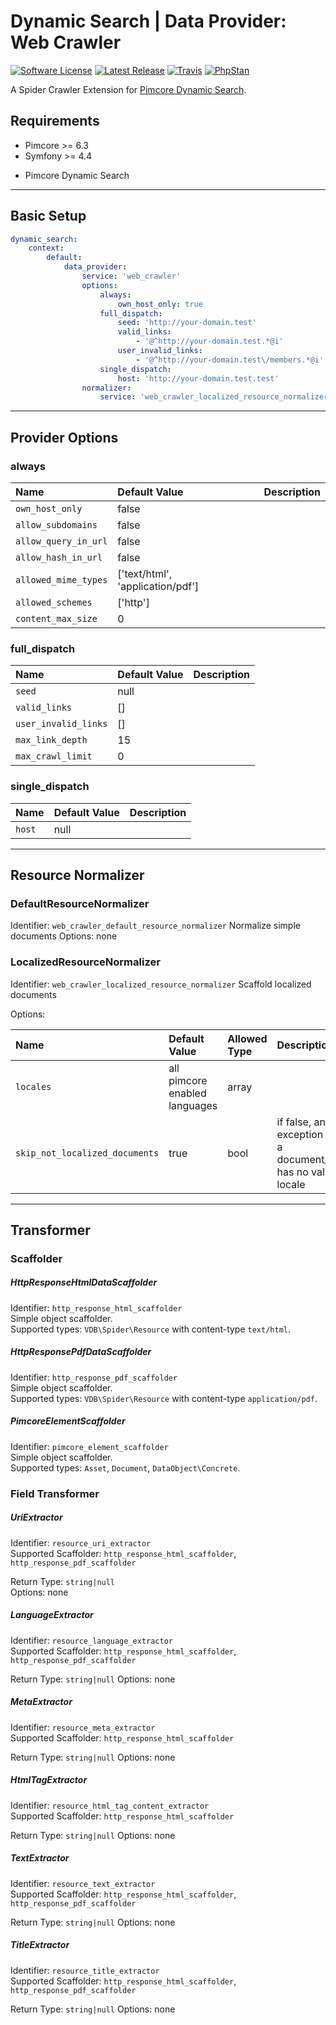 # Dynamic Search | Data Provider: Web Crawler

[![Software License](https://img.shields.io/badge/license-GPLv3-brightgreen.svg?style=flat-square)](LICENSE.md)
[![Latest Release](https://img.shields.io/packagist/v/dachcom-digital/dynamic-search-data-provider-crawler.svg?style=flat-square)](https://packagist.org/packages/dachcom-digital/dynamic-search-data-provider-crawler)
[![Travis](https://img.shields.io/travis/com/dachcom-digital/pimcore-dynamic-search-data-provider-crawler/master.svg?style=flat-square)](https://travis-ci.com/dachcom-digital/pimcore-dynamic-search-data-provider-crawler)
[![PhpStan](https://img.shields.io/badge/PHPStan-level%202-brightgreen.svg?style=flat-square)](#)

A Spider Crawler Extension for [Pimcore Dynamic Search](https://github.com/dachcom-digital/pimcore-dynamic-search).


## Requirements
* Pimcore >= 6.3
* Symfony >= 4.4
- Pimcore Dynamic Search

***

## Basic Setup

```yaml
dynamic_search:
    context:
        default:
            data_provider:
                service: 'web_crawler'
                options:
                    always:
                        own_host_only: true
                    full_dispatch:
                        seed: 'http://your-domain.test'
                        valid_links:
                            - '@^http://your-domain.test.*@i'
                        user_invalid_links:
                            - '@^http://your-domain.test\/members.*@i'
                    single_dispatch:
                        host: 'http://your-domain.test.test'
                normalizer:
                    service: 'web_crawler_localized_resource_normalizer'
```

***

## Provider Options

### always

| Name                                 | Default Value                      | Description |
|:-------------------------------------|:-----------------------------------|:------------|
|`own_host_only`                       | false                              |             |
|`allow_subdomains`                    | false                              |             |
|`allow_query_in_url`                  | false                              |             |
|`allow_hash_in_url`                   | false                              |             |
|`allowed_mime_types`                  | ['text/html', 'application/pdf']   |             |
|`allowed_schemes`                     | ['http']                           |             |
|`content_max_size`                    | 0                                  |             |

### full_dispatch

| Name                                 | Default Value | Description |
|:-------------------------------------|:--------------|:------------|
|`seed`                                | null          |             |
|`valid_links`                         | []            |             |
|`user_invalid_links`                  | []            |             |
|`max_link_depth`                      | 15            |             |
|`max_crawl_limit`                     | 0             |             |

### single_dispatch

| Name                                 | Default Value | Description |
|:-------------------------------------|:--------------|:------------|
|`host`                                | null          |             |

***

## Resource Normalizer

### DefaultResourceNormalizer
Identifier: `web_crawler_default_resource_normalizer`
Normalize simple documents
Options: none

### LocalizedResourceNormalizer
Identifier: `web_crawler_localized_resource_normalizer`
Scaffold localized documents

Options:

| Name                          | Default Value                           | Allowed Type    | Description |
|:------------------------------|:----------------------------------------|:----------------|:------------|
|`locales`                      | all pimcore enabled languages           | array           |             |
|`skip_not_localized_documents` | true                                    | bool            | if false, an exception rises if a document/object has no valid locale |

***

## Transformer

### Scaffolder

##### HttpResponseHtmlDataScaffolder
Identifier: `http_response_html_scaffolder`   
Simple object scaffolder.   
Supported types: `VDB\Spider\Resource` with content-type `text/html`.

##### HttpResponsePdfDataScaffolder
Identifier: `http_response_pdf_scaffolder`   
Simple object scaffolder.   
Supported types: `VDB\Spider\Resource` with content-type `application/pdf`.

##### PimcoreElementScaffolder
Identifier: `pimcore_element_scaffolder`   
Simple object scaffolder.   
Supported types: `Asset`, `Document`, `DataObject\Concrete`.

### Field Transformer

##### UriExtractor
Identifier: `resource_uri_extractor`   
Supported Scaffolder: `http_response_html_scaffolder`, `http_response_pdf_scaffolder`

Return Type: `string|null`   
Options: none

##### LanguageExtractor
Identifier: `resource_language_extractor`   
Supported Scaffolder: `http_response_html_scaffolder`, `http_response_pdf_scaffolder`

Return Type: `string|null`
Options: none

##### MetaExtractor
Identifier: `resource_meta_extractor`   
Supported Scaffolder: `http_response_html_scaffolder`

Return Type: `string|null`
Options: none

##### HtmlTagExtractor
Identifier: `resource_html_tag_content_extractor`   
Supported Scaffolder: `http_response_html_scaffolder`

Return Type: `string|null`
Options: none

##### TextExtractor
Identifier: `resource_text_extractor`   
Supported Scaffolder: `http_response_html_scaffolder`, `http_response_pdf_scaffolder`

Return Type: `string|null`
Options: none

##### TitleExtractor
Identifier: `resource_title_extractor`   
Supported Scaffolder: `http_response_html_scaffolder`, `http_response_pdf_scaffolder`

Return Type: `string|null`
Options: none